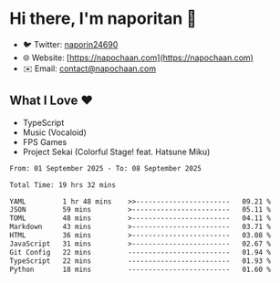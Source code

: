 # Hi there, I'm naporitan 👋

- 🐦 Twitter: [naporin24690](https://twitter.com/naporin24690)
- 🌐 Website: [https://napochaan.com](https://napochaan.com)
- ✉️ Email: [contact@napochaan.com](mailto:contact@napochaan.com)

## What I Love ❤️
- TypeScript
- Music (Vocaloid)
- FPS Games
- Project Sekai (Colorful Stage! feat. Hatsune Miku)

<!--START_SECTION:waka-->

```txt
From: 01 September 2025 - To: 08 September 2025

Total Time: 19 hrs 32 mins

YAML         1 hr 48 mins    >>-----------------------   09.21 %
JSON         59 mins         >------------------------   05.11 %
TOML         48 mins         >------------------------   04.11 %
Markdown     43 mins         >------------------------   03.71 %
HTML         36 mins         >------------------------   03.08 %
JavaScript   31 mins         >------------------------   02.67 %
Git Config   22 mins         -------------------------   01.94 %
TypeScript   22 mins         -------------------------   01.93 %
Python       18 mins         -------------------------   01.60 %
```

<!--END_SECTION:waka-->

